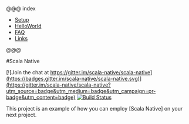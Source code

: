 @@@ index

* [Setup](setup/index.md)
* [HelloWorld](helloworld/index.md)
* [FAQ](faq/index.md)
* [Links](links/index.md)

@@@

#Scala Native

[![Join the chat at https://gitter.im/scala-native/scala-native](https://badges.gitter.im/scala-native/scala-native.svg)](https://gitter.im/scala-native/scala-native?utm_source=badge&utm_medium=badge&utm_campaign=pr-badge&utm_content=badge)
[![Build Status](https://travis-ci.org/scala-native/scala-native-example.svg?branch=master)](https://travis-ci.org/scala-native/scala-native-example)

This project is an example of how you can employ [Scala Native] on your next project.
